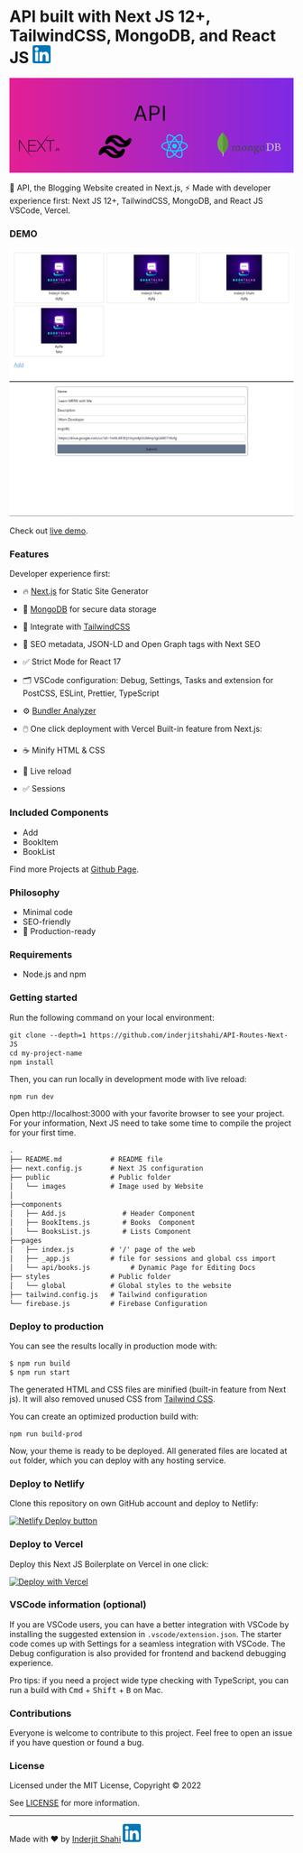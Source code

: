 # API built with Next JS 12+, TailwindCSS, MongoDB, and React JS [![LinkedIn](/public/images/linkedin.png)](https://www.linkedin.com/in/inderjit-shahi-b9880a201/)

<p align="center">
  <a href="https://api-routes-next-js-sepia.vercel.app/"><img src="public/images/ISDocBanner.png" alt="Website banner"></a>
</p>

🚀 API, the Blogging Website created in Next.js, ⚡️ Made with developer experience first: Next JS 12+, TailwindCSS, MongoDB, and React JS  VSCode, Vercel.


### DEMO

[![ISDoc Banner](/public/images//merged.jpg)](https://api-routes-next-js-sepia.vercel.app/)

Check out [live demo](https://api-routes-next-js-sepia.vercel.app/).

### Features

Developer experience first:

- 🔥 [Next.js](https://nextjs.org) for Static Site Generator
- 🏪 [MongoDB](https://www.mongodb.com/) for secure data storage
- 🎨 Integrate with [TailwindCSS](https://tailwindcss.com/)
- 🤖 SEO metadata, JSON-LD and Open Graph tags with Next SEO
- ✅ Strict Mode for  React 17
- 🗂 VSCode configuration: Debug, Settings, Tasks and extension for PostCSS, ESLint, Prettier, TypeScript
- ⚙️ [Bundler Analyzer](https://www.npmjs.com/package/@next/bundle-analyzer)
- 🖱️ One click deployment with Vercel
Built-in feature from Next.js:

- ☕ Minify HTML & CSS
- 💨 Live reload
- ✅ Sessions

### Included Components

- Add
- BookItem
- BookList

Find more Projects at [Github Page](https://github.com/inderjitshahi).

### Philosophy

- Minimal code
- SEO-friendly
- 🚀 Production-ready



### Requirements

- Node.js and npm

### Getting started

Run the following command on your local environment:

```
git clone --depth=1 https://github.com/inderjitshahi/API-Routes-Next-JS
cd my-project-name
npm install
```

Then, you can run locally in development mode with live reload:

```
npm run dev
```

Open http://localhost:3000 with your favorite browser to see your project. For your information, Next JS need to take some time to compile the project for your first time.

```
.
├── README.md            # README file
├── next.config.js       # Next JS configuration
├── public               # Public folder
│   └── images           # Image used by Website
│           
├──components
│   ├── Add.js              # Header Component
│   ├── BookItems.js        # Books  Component
│   └── BooksList.js        # Lists Component
├──pages
│   ├── index.js         # '/' page of the web
│   ├── _app.js          # file for sessions and global css import
│   └── api/books.js          # Dynamic Page for Editing Docs
├── styles               # Public folder
│   └── global           # Global styles to the website
├── tailwind.config.js   # Tailwind configuration
└── firebase.js          # Firebase Configuration
```

### Deploy to production

You can see the results locally in production mode with:

```
$ npm run build
$ npm run start
```

The generated HTML and CSS files are minified (built-in feature from Next js). It will also removed unused CSS from [Tailwind CSS](https://tailwindcss.com).

You can create an optimized production build with:

```
npm run build-prod
```

Now, your theme is ready to be deployed. All generated files are located at `out` folder, which you can deploy with any hosting service.

### Deploy to Netlify

Clone this repository on own GitHub account and deploy to Netlify:

[![Netlify Deploy button](https://www.netlify.com/img/deploy/button.svg)](https://app.netlify.com/start/deploy?repository=https://github.com/ixartz/Next-JS-Landing-Page-Starter-Template)

### Deploy to Vercel

Deploy this Next JS Boilerplate on Vercel in one click:

[![Deploy with Vercel](https://vercel.com/button)](https://vercel.com/new/git/external?repository-url=https%3A%2F%2Fgithub.com%2Fixartz%2FNext-JS-Landing-Page-Starter-Template)

### VSCode information (optional)

If you are VSCode users, you can have a better integration with VSCode by installing the suggested extension in `.vscode/extension.json`. The starter code comes up with Settings for a seamless integration with VSCode. The Debug configuration is also provided for frontend and backend debugging experience.

Pro tips: if you need a project wide type checking with TypeScript, you can run a build with <kbd>Cmd</kbd> + <kbd>Shift</kbd> + <kbd>B</kbd> on Mac.

### Contributions

Everyone is welcome to contribute to this project. Feel free to open an issue if you have question or found a bug.

### License

Licensed under the MIT License, Copyright © 2022

See [LICENSE](LICENSE) for more information.

---

Made with ♥ by [Inderjit Shahi](https://port-folio-vxwv.vercel.app/) [![LinkedIn](/public/images//linkedin.png)](https://www.linkedin.com/in/inderjit-shahi-b9880a201/)
